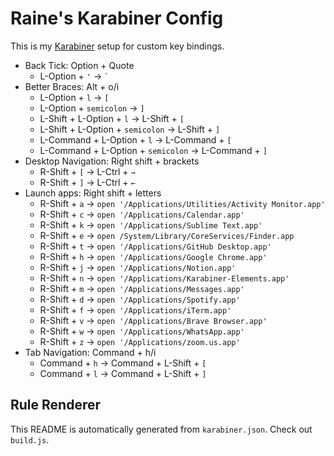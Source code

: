 # Raine's Karabiner Config

This is my [Karabiner](https://karabiner-elements.pqrs.org) setup for custom key bindings.

- Back Tick: Option + Quote
  - L-Option + `'` → `` ` ``
- Better Braces: Alt + o/i
  - L-Option + `l` → `[`
  - L-Option + `semicolon` → `]`
  - L-Shift + L-Option + `l` → L-Shift + `[`
  - L-Shift + L-Option + `semicolon` → L-Shift + `]`
  - L-Command + L-Option + `l` → L-Command + `[`
  - L-Command + L-Option + `semicolon` → L-Command + `]`
- Desktop Navigation: Right shift + brackets
  - R-Shift + `[` → L-Ctrl + `→`
  - R-Shift + `]` → L-Ctrl + `←`
- Launch apps: Right shift + letters
  - R-Shift + `a` → `open '/Applications/Utilities/Activity Monitor.app'`
  - R-Shift + `c` → `open '/Applications/Calendar.app'`
  - R-Shift + `k` → `open '/Applications/Sublime Text.app'`
  - R-Shift + `e` → `open /System/Library/CoreServices/Finder.app`
  - R-Shift + `t` → `open '/Applications/GitHub Desktop.app'`
  - R-Shift + `h` → `open '/Applications/Google Chrome.app'`
  - R-Shift + `j` → `open '/Applications/Notion.app'`
  - R-Shift + `n` → `open '/Applications/Karabiner-Elements.app'`
  - R-Shift + `m` → `open '/Applications/Messages.app'`
  - R-Shift + `d` → `open '/Applications/Spotify.app'`
  - R-Shift + `f` → `open '/Applications/iTerm.app'`
  - R-Shift + `v` → `open '/Applications/Brave Browser.app'`
  - R-Shift + `w` → `open '/Applications/WhatsApp.app'`
  - R-Shift + `z` → `open '/Applications/zoom.us.app'`
- Tab Navigation: Command + h/i
  - Command + `h` → Command + L-Shift + `[`
  - Command + `l` → Command + L-Shift + `]`


## Rule Renderer

This README is automatically generated from `karabiner.json`. Check out `build.js`.
